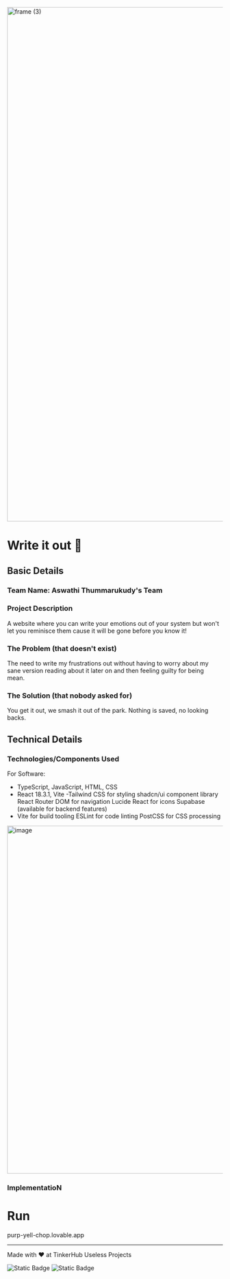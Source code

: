  <img width="3188" height="1202" alt="frame (3)" src="https://github.com/user-attachments/assets/517ad8e9-ad22-457d-9538-a9e62d137cd7" />


# Write it out 🎯


## Basic Details
### Team Name: Aswathi Thummarukudy's Team

### Project Description
A website where you can write your emotions out of your system but won't let you reminisce them cause it will be gone before you know it!
### The Problem (that doesn't exist)
The need to write my frustrations out without having to worry about my sane version reading about it later on and then feeling guilty for being mean.
### The Solution (that nobody asked for)
You get it out, we smash it out of the park. Nothing is saved, no looking backs.
## Technical Details
### Technologies/Components Used
For Software:
- TypeScript, JavaScript, HTML, CSS
- React 18.3.1, Vite
-Tailwind CSS for styling
shadcn/ui component library
React Router DOM for navigation
Lucide React for icons
Supabase (available for backend features)
- Vite for build tooling
ESLint for code linting
PostCSS for CSS processing

<img width="1794" height="813" alt="image" src="https://github.com/user-attachments/assets/a6fb94ba-0a0a-4fdf-afdf-822f5203a12b" />

### ImplementatioN


# Run
purp-yell-chop.lovable.app









---
Made with ❤️ at TinkerHub Useless Projects 

![Static Badge](https://img.shields.io/badge/TinkerHub-24?color=%23000000&link=https%3A%2F%2Fwww.tinkerhub.org%2F)
![Static Badge](https://img.shields.io/badge/UselessProjects--25-25?link=https%3A%2F%2Fwww.tinkerhub.org%2Fevents%2FQ2Q1TQKX6Q%2FUseless%2520Projects)


